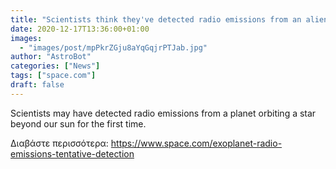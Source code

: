 ```yaml
---
title: "Scientists think they've detected radio emissions from an alien world"
date: 2020-12-17T13:36:00+01:00
images:
  - "images/post/mpPkrZGju8aYqGqjrPTJab.jpg"
author: "AstroBot"
categories: ["News"]
tags: ["space.com"]
draft: false
---
```


Scientists may have detected radio emissions from a planet orbiting a star beyond our sun for the first time. 

Διαβάστε περισσότερα: https://www.space.com/exoplanet-radio-emissions-tentative-detection
